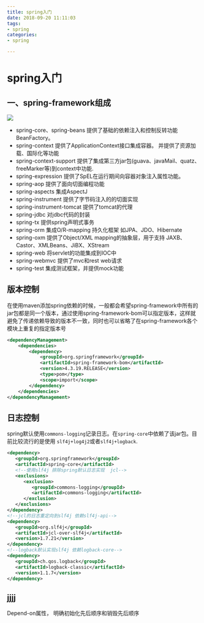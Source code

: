 ```yaml
---
title: spring入门
date: 2018-09-20 11:11:03
tags:
- spring 
categories:
- spring

---
```


# spring入门

## 一、spring-framework组成

![](https://image-1257941127.cos.ap-beijing.myqcloud.com/springComponent.jpg)

- spring-core、spring-beans 提供了基础的依赖注入和控制反转功能 BeanFactory。
- spring-context 提供了ApplicationContext接口集成容器。 并提供了资源加载、国际化等功能
- spring-context-support 提供了集成第三方jar包(guava、javaMail、quatz、freeMarker等)到context中功能.
- spring-expression 提供了SpEL在运行期间向容器对象注入属性功能。
- spring-aop 提供了面向切面编程功能
- spring-aspects 集成AspectJ
- spring-instrument 提供了字节码注入的的切面实现
- spring-instrument-tomcat 提供了tomcat的代理
- spring-jdbc 对jdbc代码的封装
- spring-tx 提供spring声明式事务
- spring-orm 集成O/R-mapping 持久化框架 如JPA、JDO、Hibernate
- spring-oxm 提供了Object/XML mapping的抽象层，用于支持 JAXB、Castor、XMLBeans、JiBX、XStream
- spring-web 将servlet的功能集成到IOC中
- spring-webmvc 提供了mvc和rest web请求
- spring-test 集成测试框架，并提供mock功能

## 版本控制

在使用maven添加spring依赖的时候，一般都会希望spring-framework中所有的jar包都是同一个版本，通过使用spring-framework-bom可以指定版本，这样就避免了传递依赖导致的版本不一致，同时也可以省略了在spring-framework各个模块上重复的指定版本号

```xml
<dependencyManagement>
    <dependencies>
        <dependency>
            <groupId>org.springframework</groupId>
            <artifactId>spring-framework-bom</artifactId>
            <version>4.3.19.RELEASE</version>
            <type>pom</type>
            <scope>import</scope>
        </dependency>
    </dependencies>
</dependencyManagement>
```

## 日志控制

spring默认使用`commons-logging`记录日志。在`spring-core`中依赖了该jar包。目前比较流行的是使用 `slf4j+log4j2`或者`slf4j+logback`.

```xml
<dependency>
   <groupId>org.springframework</groupId>
   <artifactId>spring-core</artifactId>
   <!--使用slf4j 排除spring默认日志实现  jcl-->
   <exclusions>
      <exclusion>
         <groupId>commons-logging</groupId>
         <artifactId>commons-logging</artifactId>
      </exclusion>
   </exclusions>
</dependency>
<!--jcl的日志重定向到slf4j 依赖slf4j-api-->
<dependency>
   <groupId>org.slf4j</groupId>
   <artifactId>jcl-over-slf4j</artifactId>
   <version>1.7.21</version>
</dependency>
<!--logback默认实现slf4j 依赖logback-core-->
<dependency>
   <groupId>ch.qos.logback</groupId>
   <artifactId>logback-classic</artifactId>
   <version>1.1.7</version>
</dependency>
```

## jjjj

Depend-on属性， 明确初始化先后顺序和销毁先后顺序